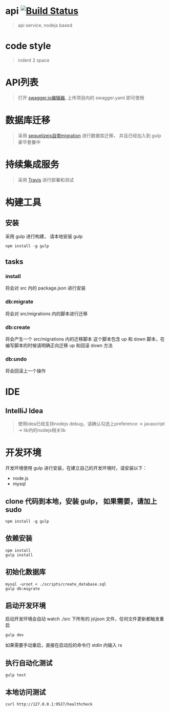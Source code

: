 # api [![Build Status](https://travis-ci.org/yobook/api.svg?branch=master)](https://travis-ci.org/yobook/api)
> api service, nodejs based

# code style
> indent 2 space

# API列表
> 打开 [swagger.io编辑器](http://editor.swagger.io/#/edit), 上传项目内的 swagger.yaml 即可使用

# 数据库迁移
> 采用 [sequelizejs自带migration](http://docs.sequelizejs.com/en/latest/docs/migrations//) 进行数据库迁移， 并且已经加入到 gulp 豪华套餐中

# 持续集成服务
> 采用 [Travis](http://travis-ci.org) 进行部署和测试

# 构建工具
## 安装
采用 gulp 进行构建， 请本地安装 gulp
```
npm install -g gulp
```
## tasks
### install
将会对 src 内的 package.json 进行安装
### db:migrate
将会对 src/migrations 内的脚本进行迁移
### db:create
将会产生一个 src/migrations 内的迁移脚本
这个脚本包含 up 和 down 脚本，在编写脚本的时候请明确正向迁移 up 和回滚 down 方法
### db:undo
将会回滚上一个操作


# IDE
## IntelliJ Idea
> 使用idea已经支持nodejs debug，请确认勾选上preference -> javascript -> lib内的nodejs相关lib

# 开发环境
开发环境使用 gulp 进行安装，在建立自己的开发环境时，请安装以下：
* node.js
* mysql

## clone 代码到本地，安装 gulp， 如果需要，请加上 sudo
```
npm install -g gulp
```
## 依赖安装
```
npm install
gulp install
```
## 初始化数据库
```
mysql -uroot < ./scripts/create_database.sql
gulp db:migrate
```
## 启动开发环境
启动开发环境会自动 watch ./src 下所有的 js\json 文件，任何文件更新都触发重启
```
gulp dev
```
如果需要手动重启，直接在启动后的命令行 stdin 内输入 rs
## 执行自动化测试
```
gulp test
```
## 本地访问测试
```
curl http://127.0.0.1:9527/healthcheck
```

